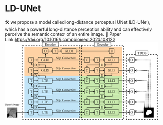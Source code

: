 # LD-UNet
🛠️ we propose a model called long-distance perceptual UNet (LD-UNet), which has a powerful long-‍distance perception ability and can effectively perceive the semantic context of an entire image. 
🔎 Paper Link:https://doi.org/10.1016/j.compbiomed.2024.108120
![](https://github.com/odindis/LD-Unet/blob/main/model.png)
